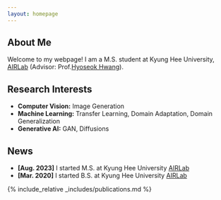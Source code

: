 ```yaml
---
layout: homepage
---
```


## About Me

Welcome to my webpage!
I am a M.S. student at Kyung Hee University, [AIRLab](http://airlab.khu.ac.kr/) (Advisor: Prof.[Hyoseok Hwang](https://sites.google.com/view/hyoseok-hwang)).

## Research Interests

- **Computer Vision:** Image Generation
- **Machine Learning:** Transfer Learning, Domain Adaptation, Domain Generalization
- **Generative AI:** GAN, Diffusions

## News

- **[Aug. 2023]** I started M.S. at Kyung Hee University [AIRLab](http://airlab.khu.ac.kr/)
- **[Mar. 2020]** I started B.S. at Kyung Hee University [AIRLab](http://airlab.khu.ac.kr/)

{% include_relative _includes/publications.md %}
